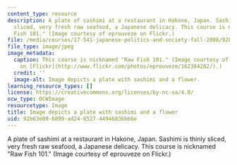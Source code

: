 ```yaml
---
content_type: resource
description: A plate of sashimi at a restaurant in Hakone, Japan. Sashimi is thinly
  sliced, very fresh raw seafood, a Japanese delicacy. This course is nicknamed "Raw
  Fish 101." (Image courtesy of eprouveze on Flickr.)
file: /media/courses/17-541-japanese-politics-and-society-fall-2008/92b63e096899ad24852744946836bb6e_17-541f08.jpg
file_type: image/jpeg
image_metadata:
  caption: This course is nicknamed "Raw Fish 101." (Image courtesy of [eprouveze](http://www.flickr.com/photos/eprouveze/)
    on [Flickr](http://www.flickr.com/photos/eprouveze/162384282/).)
  credit: ''
  image-alt: Image depicts a plate with sashimi and a flower.
learning_resource_types: []
license: https://creativecommons.org/licenses/by-nc-sa/4.0/
ocw_type: OCWImage
resourcetype: Image
title: Image depicts a plate with sashimi and a flower
uid: 92b63e09-6899-ad24-8527-44946836bb6e
---
```

A plate of sashimi at a restaurant in Hakone, Japan. Sashimi is thinly sliced, very fresh raw seafood, a Japanese delicacy. This course is nicknamed "Raw Fish 101." (Image courtesy of eprouveze on Flickr.)
